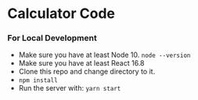 # Calculator Code

### For Local Development

* Make sure you have at least Node 10. `node --version`
* Make sure you have at least React 16.8
* Clone this repo and change directory to it.
* `npm install`
* Run the server with: `yarn start`
